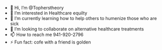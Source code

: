 - 👋 Hi, I’m @Topherstheory
- 👀 I’m interested in Healthcare equilty
- 🌱 I’m currently learning how to help others to humenize those who are sick
- 💞️ I’m looking to collaborate on alternative healthcare treatments 
- 📫 How to reach me 941-920-2796
- ⚡ Fun fact: cofe with a friend is golden 

<!---
Topherstheory/Topherstheory is a ✨ special ✨ repository because its `README.md` (this file) appears on your GitHub profile.
You can click the Preview link to take a look at your changes.
--->
